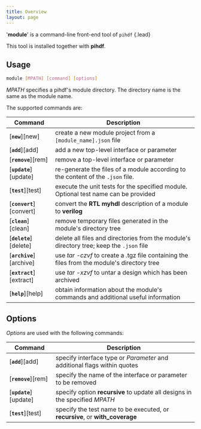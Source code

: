 ```yaml
---
title: Overview 
layout: page
---
```


'__module__' is a command-line front-end tool of `pihdf`
{.lead}

This tool is installed together with __pihdf__.


Usage
-----

```.bash
module [MPATH] [command] [options]
```

_MPATH_ specifies a pihdf's module directory. The directory name is the same as the module name.

The supported commands are:

 Command                  | Description
--------------------------|------------------------------
 [__`new`__][new]         | create a new module project from a `[module_name].json` file
 [__`add`__][add]         | add a new top-level interface or parameter
 [__`remove`__][rem]      | remove a top-level interface or parameter
 [__`update`__][update]   | re-generate the files of a module according to the content of the `.json` file.
 [__`test`__][test]       | execute the unit tests for the specified module. Optional test name can be provided
 [__`convert`__][convert] | convert the __RTL myhdl__ description of a module to __verilog__
 [__`clean`__][clean]     | remove temporary files generated in the module's directory tree
 [__`delete`__][delete]   | delete all files and directories from the module's directory tree; keep the `.json` file
 [__`archive`__][archive] | use _tar -czvf_ to create a .tgz file containing the files from the module's directory tree
 [__`extract`__][extract] | use _tar -xzvf_ to untar a design which has been archived
 [__`help`__][help]       | obtain information about the module's commands and additional useful information

Options
-------
_Options_ are used with the following commands:

 Command                | Description
----------------------- | ------------------------------ 
 [__`add`__][add]       | specify interface type or _Parameter_ and additional flags within quotes
 [__`remove`__][rem]    | specify the name of the interface or parameter to be removed
 [__`update`__][update] | specify option __recursive__ to update all designs in the specified _MPATH_
 [__`test`__][test]     | specify the test name to be executed, or __recursive__, or __with_coverage__
